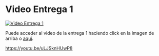 
# Video Entrega 1

[![Video Entrega 1](https://img.youtube.com/vi/uLJSknHUwP8/0.jpg)](https://youtu.be/uLJSknHUwP8)

Puede acceder al video de la entrega 1 haciendo click en la imagen de arriba o [aquí](https://youtu.be/uLJSknHUwP8).

https://youtu.be/uLJSknHUwP8